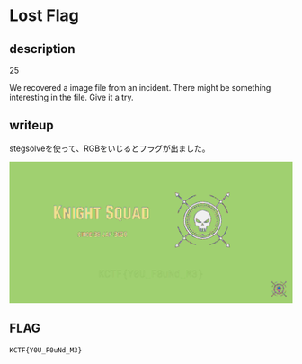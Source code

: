# Lost Flag

## description

25

We recovered a image file from an incident. There might be something interesting in the file. Give it a try.

## writeup

stegsolveを使って、RGBをいじるとフラグが出ました。

![edit](./Lost_Flag.png)

## FLAG

```txt
KCTF{Y0U_F0uNd_M3}
```
